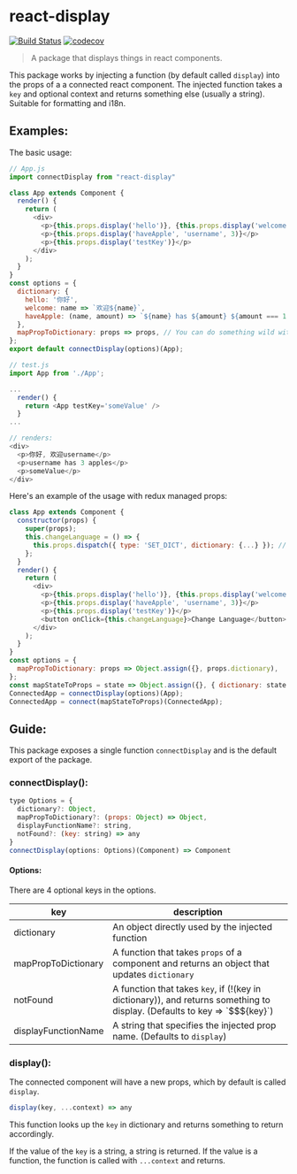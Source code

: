 # react-display
[![Build Status](https://travis-ci.org/ericls/react-display.svg?branch=master)](https://travis-ci.org/ericls/react-display)
[![codecov](https://codecov.io/gh/ericls/react-display/branch/master/graph/badge.svg)](https://codecov.io/gh/ericls/react-display)


> A package that displays things in react components.


This package works by injecting a function (by default called `display`) into the props of a a connected react component. The injected function takes a `key` and optional context and returns something else (usually a string). Suitable for formatting and i18n.

## Examples:

The basic usage:
```javascript
// App.js
import connectDisplay from "react-display"

class App extends Component {
  render() {
    return (
      <div>
        <p>{this.props.display('hello')}, {this.props.display('welcome', 'username')}</p>
        <p>{this.props.display('haveApple', 'username', 3)}</p>
        <p>{this.props.display('testKey')}</p>
      </div>
    );
  }
}
const options = {
  dictionary: {
    hello: '你好',
    welcome: name => `欢迎${name}`,
    haveApple: (name, amount) => `${name} has ${amount} ${amount === 1 ? 'apple' : 'apples'}`,
  },
  mapPropToDictionary: props => props, // You can do something wild with this option
};
export default connectDisplay(options)(App);

// test.js
import App from './App';

...
  render() {
    return <App testKey='someValue' />
  }
...

// renders:
<div>
  <p>你好, 欢迎username</p>
  <p>username has 3 apples</p>
  <p>someValue</p>
</div>


```

Here's an example of the usage with redux managed props:
```javascript
class App extends Component {
  constructor(props) {
    super(props);
    this.changeLanguage = () => {
      this.props.dispatch({ type: 'SET_DICT', dictionary: {...} }); // Assume SET_DICT is received by dictionary reducer
    };
  }
  render() {
    return (
      <div>
        <p>{this.props.display('hello')}, {this.props.display('welcome', 'username')}</p>
        <p>{this.props.display('haveApple', 'username', 3)}</p>
        <p>{this.props.display('testKey')}</p>
        <button onClick={this.changeLanguage}>Change Language</button>
      </div>
    );
  }
}
const options = {
  mapPropToDictionary: props => Object.assign({}, props.dictionary),
};
const mapStateToProps = state => Object.assign({}, { dictionary: state.dictionary });
ConnectedApp = connectDisplay(options)(App);
ConnectedApp = connect(mapStateToProps)(ConnectedApp);
```

## Guide:

This package exposes a single function `connectDisplay` and is the default export of the package.

### connectDisplay():

```javascript
type Options = {
  dictionary?: Object,
  mapPropToDictionary?: (props: Object) => Object,
  displayFunctionName?: string,
  notFound?: (key: string) => any
}
connectDisplay(options: Options)(Component) => Component
```


#### Options:

There are 4 optional keys in the options.

| key  | description |
| ------------- | ------------- |
| dictionary  | An object directly used by the injected function  |
| mapPropToDictionary  | A function that takes `props` of a component and returns an object that updates `dictionary`  |
| notFound  | A function that takes `key`, if (!(key in dictionary)), and returns something to display. (Defaults to key => \`$$${key}\`)  |
| displayFunctionName  | A string that specifies the injected prop name. (Defaults to `display`)  |


### display():

The connected component will have a new props, which by default is called `display`.

```javascript
display(key, ...context) => any
```

This function looks up the `key` in dictionary and returns something to return accordingly.

If the value of the `key` is a string, a string is returned. If the value is a function, the function is called with `...context` and returns.
